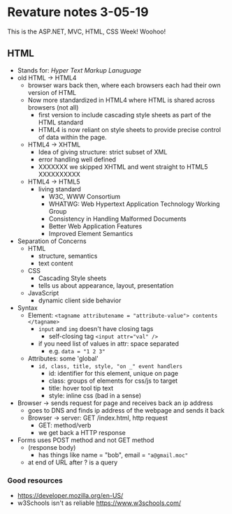 # Revature notes 3-05-19
This is the ASP.NET, MVC, HTML, CSS Week! Woohoo!

## HTML
- Stands for: *Hyper Text Markup Lanuguage*
- old HTML -> HTML4
	- browser wars back then, where each browsers each had their own version of HTML
	- Now more standardized in HTML4 where HTML is shared across browsers (not all)
		- first version to include cascading style sheets as part of the HTML standard
		- HTML4 is now reliant on style sheets to provide precise control of data within the page.
	- HTML4 -> XHTML
		- Idea of giving structure: strict subset of XML
		- error handling well defined
		- XXXXXXX we skipped XHTML and went straight to HTML5 XXXXXXXXXX
	- HTML4 -> HTML5
		- living standard
			- W3C, WWW Consortium
			- WHATWG: Web Hypertext Application Technology Working Group
			- Consistency in Handling Malformed Documents
			- Better Web Application Features
			- Improved Element Semantics
- Separation of Concerns
	- HTML
		- structure, semantics
		- text content
	- CSS
		- Cascading Style sheets
		- tells us about appearance, layout, presentation
	- JavaScript
		- dynamic client side behavior
- Syntax
	- Element: `<tagname attributename = "attribute-value"> contents </tagname>` 
		- `input` and `img` doesn't have closing tags 
			- self-closing tag `<input attr="val" />`
		- if you need list of values in attr: space separated
			- e.g. `data = "1 2 3"`
	- Attributes: some 'global'
		- `id, class, title, style, "on _" event handlers`
			- id: identifier for this element, unique on page
			- class: groups of elements for css/js to target
			- title: hover tool tip text
			- style: inline css (bad in a sense)
- Browser -> sends request for page and receives back an ip address
	- goes to DNS and finds ip address of the webpage and sends it back
	- Browser -> server: GET /index.html, http request
		- GET: method/verb 
		- we get back a HTTP response
- Forms uses POST method and not GET method
	- (response body)
		- has things like name = "bob", email = `"a@gmail.moc"`
	- at end of URL after ? is a query
### Good resources 
- https://developer.mozilla.org/en-US/
- w3Schools isn't as reliable https://www.w3schools.com/